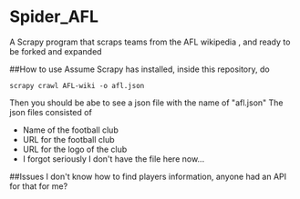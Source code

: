 # Spider_AFL
A Scrapy program that scraps teams from the AFL wikipedia , and ready to be forked and expanded 

##How to use
Assume Scrapy has installed, inside this repository, do

    scrapy crawl AFL-wiki -o afl.json
Then you should be abe to see a json file with the name of "afl.json" 
The json files consisted of 
- Name of the football club 
- URL for the football club
- URL for the logo of the club
- I forgot seriously I don't have the file here now...

##Issues
I don't know how to find players information, anyone had an API for that for me? 

